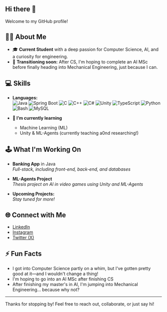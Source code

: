 ## Hi there 👋

Welcome to my GitHub profile!

## 👨‍🎓 About Me

- 🎓 **Current Student** with a deep passion for Computer Science, AI, and a curiosity for engineering.
- 🚀 **Transitioning soon:** After CS, I'm hoping to complete an AI MSc before finally heading into Mechanical Engineering, just because I can.

## 💻 Skills

- **Languages:**  
  ![Java](https://img.shields.io/badge/Java-%23ED8B00.svg?style=for-the-badge&logo=openjdk&logoColor=white)
  ![Spring Boot](https://img.shields.io/badge/Spring%20Boot-6DB33F?style=for-the-badge&logo=springboot&logoColor=fff)
  ![C](https://img.shields.io/badge/C-%2300599C.svg?style=for-the-badge&logo=c&logoColor=white)
  ![C++](https://img.shields.io/badge/C++-%2300599C.svg?style=for-the-badge&logo=c%2B%2B&logoColor=white)
  ![C#](https://custom-icon-badges.demolab.com/badge/C%23-%23239120.svg?style=for-the-badge&logo=cshrp&logoColor=white)
  ![Unity](https://img.shields.io/badge/Unity-%23000000.svg?style=for-the-badge&logo=unity&logoColor=white)
  ![TypeScript](https://img.shields.io/badge/TypeScript-%23007ACC.svg?style=for-the-badge&logo=typescript&logoColor=white)
  ![Python](https://img.shields.io/badge/Python-%233776AB.svg?style=for-the-badge&logo=python&logoColor=white)
  ![Bash](https://img.shields.io/badge/Bash-4EAA25?style=for-the-badge&logo=gnubash&logoColor=fff)
  ![MySQL](https://img.shields.io/badge/MySQL-4479A1?style=for-the-badge&logo=mysql&logoColor=fff)

- **🌱 I’m currently learning**  
  - Machine Learning (ML)
  - Unity & ML-Agents (currently teaching a0nd researching!)

## 🕹️ What I'm Working On

- **Banking App** in Java  
  _Full-stack, including front-end, back-end, and databases_

- **ML-Agents Project**  
  _Thesis project on AI in video games using Unity and ML-Agents_

- **Upcoming Projects:**  
  _Stay tuned for more!_

## 🌐 Connect with Me

- [LinkedIn](https://www.linkedin.com/in/whard-assaf/)
- [Instagram](https://www.instagram.com/whard.assaf3/)
- [Twitter (X)](https://x.com/Whard_Assaf)

## ⚡ Fun Facts

- I got into Computer Science partly on a whim, but I've gotten pretty good at it—and I wouldn't change a thing!
- I'm hoping to go into an AI MSc after finishing CS
- After finishing my master's in AI, I'm jumping into Mechanical Engineering… because why not?

---

Thanks for stopping by! Feel free to reach out, collaborate, or just say hi!
